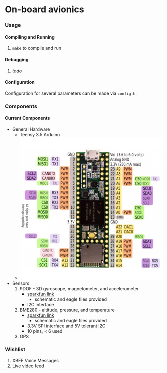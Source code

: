 # On-board avionics
### Usage
#### Compiling and Running
1. `make` to compile and run
#### Debugging
1. *todo*
#### Configuration
Configuration for several parameters can be made via `config.h`.

### Components
#### Current Components
* General Hardware
  * Teensy 3.5 Arduino
  * ![Teensy](../pics/Teensy_3.5.jpg)
* Sensors
  1. 9DOF - 3D gyroscope, magnetometer, and accelerometer
     * [sparkfun link](https://www.sparkfun.com/products/13944)
       * schematic and eagle files provided
     * I2C interface
  2. BME280 - altitude, pressure, and temperature
     * [sparkfun link](https://www.sparkfun.com/products/13676)
       * schematic and eagle files provided
     * 3.3V SPI interface and 5V tolerant I2C
     * 10 pins, < 6 used
  3. GPS 

### Wishlist
1. XBEE Voice Messages
2. Live video feed

